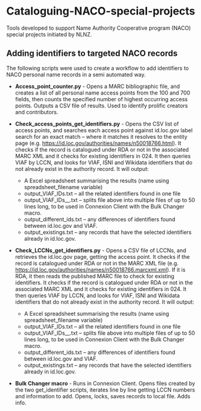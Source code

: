 # Cataloguing-NACO-special-projects
Tools developed to support Name Authority Cooperative program (NACO) special projects initiated by NLNZ.

## Adding identifiers to targeted NACO records

The following scripts were used to create a workflow to add identifiers to NACO personal name records in a semi automated way.

- **Access_point_counter.py** - Opens a MARC bibliographic file, and creates a list of all personal name access points from the 100 and 700 fields, 
then counts the specified number of highest occurring access points. Outputs a CSV file of results. Used to identify prolific creators and contributors.

- **Check_access_points_get_identifiers.py** - Opens the CSV list of access points, and searches each access point against id.loc.gov label search for an exact match – where it matches it resolves to the entity page (e.g. https://id.loc.gov/authorities/names/n50018766.html). It checks if the record is catalogued under RDA or not in the associated MARC XML and it checks for existing identifiers in 024. It then queries VIAF by LCCN, and looks for VIAF, ISNI and Wikidata identifiers that do not already exist in the authority record.
    It will output:
    - A Excel spreadsheet summarising the results (name using spreadsheet_filename variable)
    - output_VIAF_IDs.txt – all the related identifiers found in one file
    - output_VIAF_IDs_<n>_<todays date>.txt – splits file above into multiple files of up to 50 lines long, to be used in Connexion Client with the Bulk Changer macro.
    - output_different_ids.txt – any differences of identifiers found between id.loc.gov and VIAF.
    - output_existings.txt – any records that have the selected identifiers already in id.loc.gov.

- **Check_LCCNs_get_identifiers.py** - Opens a CSV file of LCCNs, and retrieves the id.loc.gov page, getting the access point. It checks if the record is catalogued under RDA or not in the MARC XML file (e.g. https://id.loc.gov/authorities/names/n50018766.marcxml.xml). If it is RDA, it then reads the published MARC file to check for existing identifiers. It checks if the record is catalogued under RDA or not in the associated MARC XML and it checks for existing identifiers in 024. It then queries VIAF by LCCN, and looks for VIAF, ISNI and Wikidata identifiers that do not already exist in the authority record.
    It will output:
    - A Excel spreadsheet summarising the results (name using spreadsheet_filename variable)
    - output_VIAF_IDs.txt – all the related identifiers found in one file
    - output_VIAF_IDs_<n>_<todays date>.txt – splits file above into multiple files of up to 50 lines long, to be used in Connexion Client with the Bulk Changer macro.
    - output_different_ids.txt – any differences of identifiers found between id.loc.gov and VIAF.
    - output_existings.txt – any records that have the selected identifiers already in id.loc.gov.

- **Bulk Changer macro** - Runs in Connexion Client. Opens files created by the two get_identifier scripts, iterates line by line getting LCCN numbers and information to add. Opens, locks, saves records to local file. Adds info.
